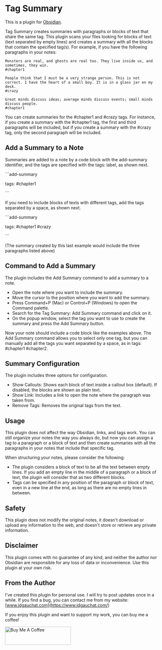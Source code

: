 # Tag Summary

This is a plugin for [Obsidian](https://obsidian.md).

Tag Summary creates summaries with paragraphs or blocks of text that share the same tag. This plugin scans your files looking for blocks of text (text separated by empty lines) and creates a summary with all the blocks that contain the specified tag(s). For example, if you have the following paragraphs in your notes:

```
Monsters are real, and ghosts are real too. They live inside us, and sometimes, they win.
#chapter1
```

```
People think that I must be a very strange person. This is not correct. I have the heart of a small boy. It is in a glass jar on my desk.
#crazy
```

```
Great minds discuss ideas; average minds discuss events; small minds discuss people.
#chapter1
```

You can create summaries for the #chapter1 and #crazy tags. For instance, if you create a summary with the #chapter1 tag, the first and third paragraphs will be included, but if you create a summary with the #crazy tag, only the second paragraph will be included.

## Add a Summary to a Note

Summaries are added to a note by a code block with the add-summary identifier, and the tags are specified with the tags: label, as shown next.

\```add-summary

tags: #chapter1

\```

If you need to include blocks of texts with different tags, add the tags separated by a space, as shown next.

\```add-summary

tags: #chapter1 #crazy

\```

(The summary created by this last example would include the three paragraphs listed above)

## Command to Add a Summary

The plugin includes the Add Summary command to add a summary to a note.

- Open the note where you want to include the summary.
- Move the cursor to the position where you want to add the summary.
- Press Command+P (Mac) or Control+P (Windows) to open the Command palette. 
- Search for the Tag Summary: Add Summary command and click on it.
- On the popup window, select the tag you want to use to create the summary and press the Add Summary button.

Now your note should include a code block like the examples above. The Add Summary command allows you to select only one tag, but you can manually add all the tags you want separated by a space, as in tags: #chapter1 #chapter2.

## Summary Configuration

The plugin includes three options for configuration.

- Show Callouts: Shows each block of text inside a callout box (default). If disabled, the blocks are shown as plain text.
- Show Link: Includes a link to open the note where the paragraph was taken from.
- Remove Tags: Removes the original tags from the text.

## Usage

This plugin does not affect the way Obsidian, links, and tags work. You can still organize your notes the way you always do, but now you can assign a tag to a paragraph or a block of text and then create summaries with all the paragraphs in your notes that include that specific tag.

When structuring your notes, please consider the following:

- The plugin considers a block of text to be all the text between empty lines. If you add an empty line in the middle of a paragraph or a block of text, the plugin will consider that as two different blocks.
- Tags can be specified in any position of the paragraph or block of text, even in a new line at the end, as long as there are no empty lines in between.

## Safety

This plugin does not modify the original notes, it doesn't download or upload any information to the web, and doesn't store or retrieve any private information.

## Disclaimer

This plugin comes with no guarantee of any kind, and neither the author nor Obsidian are responsible for any loss of data or inconvenience.
Use this plugin at your own risk.

## From the Author

I've created this plugin for personal use. I will try to post updates once in a while. If you find a bug, you can contact me from my website:
[www.jdgauchat.com](https://www.jdgauchat.com/)

If you enjoy this plugin and want to support my work, you can buy me a coffee!

<a href="https://www.buymeacoffee.com/JDGauchat" target="_blank"><img src="https://cdn.buymeacoffee.com/buttons/v2/default-yellow.png" alt="Buy Me A Coffee" style="height: 60px !important;width: 217px !important;" ></a>


